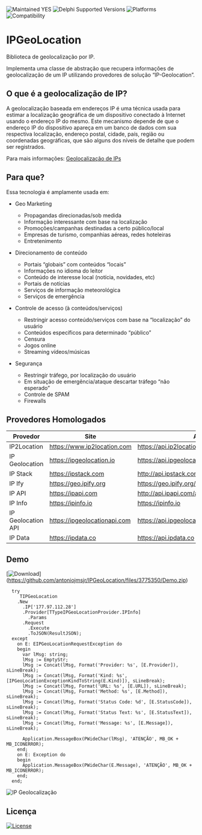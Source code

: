 ![Maintained YES](https://img.shields.io/badge/Maintained%3F-yes-green.svg)
![Delphi Supported Versions](https://img.shields.io/badge/Delphi%20Supported%20Versions-XE%20and%20ever-blue.svg)
![Platforms](https://img.shields.io/badge/Platforms-Win32%20and%20Win64-red.svg)
![Compatibility](https://img.shields.io/badge/Compatibility-VCL,%20Firemonkey,%20DataSnap%20-brightgreen.svg)

# IPGeoLocation

Biblioteca de geolocalização por IP.

Implementa uma classe de abstração que recupera informações de geolocalização de um IP utilizando provedores de solução “IP-Geolocation”.

## O que é a geolocalização de IP?

A geolocalização baseada em endereços IP é uma técnica usada para estimar a localização geográfica de um dispositivo conectado à Internet usando o endereço IP do mesmo.  Este mecanismo depende de que o endereço IP do dispositivo apareça em um banco de dados com sua respectiva localização, endereço postal, cidade, país, região ou coordenadas geográficas, que são alguns dos níveis de detalhe que podem ser registrados.

Para mais informações: [Geolocalização de IPs](https://www.lacnic.net/3107/3/lacnic/geolocalizac%C3%A3o-de-ips)

## Para que?

Essa tecnologia é amplamente usada em:

* Geo Marketing
  * Propagandas direcionadas/sob medida
  * Informação interessante com base na localização
  * Promoções/campanhas destinadas a certo público/local
  * Empresas de turismo, companhias aéreas, redes hoteleiras
  * Entretenimento
  
* Direcionamento de conteúdo
  * Portais “globais” com conteúdos “locais”
  * Informações no idioma do leitor
  * Conteúdo de interesse local (notícia, novidades, etc)
  * Portais de notícias
  * Serviços de informação meteorológica
  * Serviços de emergência
  
* Controle de acesso (à conteúdos/serviços)
  * Restringir acesso conteúdo/serviços com base na “localização” do usuário
  * Conteúdos específicos para determinado “público”
  * Censura
  * Jogos online
  * Streaming vídeos/músicas

* Segurança
  * Restringir tráfego, por localização do usuário
  * Em situação de emergência/ataque descartar tráfego “não esperado”
  * Controle de SPAM
  * Firewalls

## Provedores Homologados

| Provedor | Site | API |
|---|---|---|
| IP2Location | https://www.ip2location.com | https://api.ip2location.com/v2 |
| IP Geolocation | https://ipgeolocation.io | https://api.ipgeolocation.io/ipgeo |
| IP Stack  | https://ipstack.com | http://api.ipstack.com |
| IP Ify | https://geo.ipify.org | https://geo.ipify.org/api/v1 |
| IP API | https://ipapi.com | http://api.ipapi.com/api |
| IP Info | https://ipinfo.io | https://ipinfo.io |
| IP Geolocation API | https://ipgeolocationapi.com | https://api.ipgeolocationapi.com/geolocate |
| IP Data | https://ipdata.co | https://api.ipdata.co |

## Demo

[![Download](https://img.shields.io/badge/Download-Demo.zip-orange.svg)]
(https://github.com/antoniojmsjr/IPGeoLocation/files/3775350/Demo.zip)

```delphi
  try
     TIPGeoLocation
    .New
      .IP['177.97.112.28']
      .Provider[TTypeIPGeoLocationProvider.IPInfo]
        .Params
      .Request
        .Execute
        .ToJSON(ResultJSON); 
  except
    on E: EIPGeoLocationRequestException do
    begin
      var lMsg: string;
      lMsg := EmptyStr;
      lMsg := Concat(lMsg, Format('Provider: %s', [E.Provider]), sLineBreak);
      lMsg := Concat(lMsg, Format('Kind: %s', [IPGeoLocationExceptionKindToString(E.Kind)]), sLineBreak);
      lMsg := Concat(lMsg, Format('URL: %s', [E.URL]), sLineBreak);
      lMsg := Concat(lMsg, Format('Method: %s', [E.Method]), sLineBreak);
      lMsg := Concat(lMsg, Format('Status Code: %d', [E.StatusCode]), sLineBreak);
      lMsg := Concat(lMsg, Format('Status Text: %s', [E.StatusText]), sLineBreak);
      lMsg := Concat(lMsg, Format('Message: %s', [E.Message]), sLineBreak);

      Application.MessageBox(PWideChar(lMsg), 'ATENÇÃO', MB_OK + MB_ICONERROR);
    end;
    on E: Exception do
    begin
      Application.MessageBox(PWideChar(E.Message), 'ATENÇÃO', MB_OK + MB_ICONERROR);
    end;
  end;
```
![IP Geolocalização](https://user-images.githubusercontent.com/20980984/67627133-0e618680-f82d-11e9-9594-2d71a621daa4.png)

## Licença
[![License](https://img.shields.io/badge/license-Apache%202-blue.svg)](https://github.com/antoniojmsjr/IPGeoLocation/blob/master/LICENSE)

